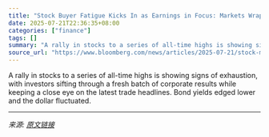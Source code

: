 ```yaml
---
title: "Stock Buyer Fatigue Kicks In as Earnings in Focus: Markets Wrap"
date: 2025-07-21T22:36:35+08:00
categories: ["finance"]
tags: []
summary: "A rally in stocks to a series of all-time highs is showing signs of exhaustion, with investors sifting through a fresh batch of corporate results while keeping a close eye on the latest trade headline"
source_url: "https://www.bloomberg.com/news/articles/2025-07-21/stock-market-today-dow-s-p-live-updates"
---
```


A rally in stocks to a series of all-time highs is showing signs of exhaustion, with investors sifting through a fresh batch of corporate results while keeping a close eye on the latest trade headlines. Bond yields edged lower and the dollar fluctuated.

---

*来源: [原文链接](https://www.bloomberg.com/news/articles/2025-07-21/stock-market-today-dow-s-p-live-updates)*

